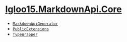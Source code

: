# [Igloo15.MarkdownApi.Core](./README.md)

- [`MarkdownApiGenerator`](./MarkdownApiGenerator.md)
- [`PublicExtensions`](./PublicExtensions.md)
- [`TypeWrapper`](./TypeWrapper.md)

